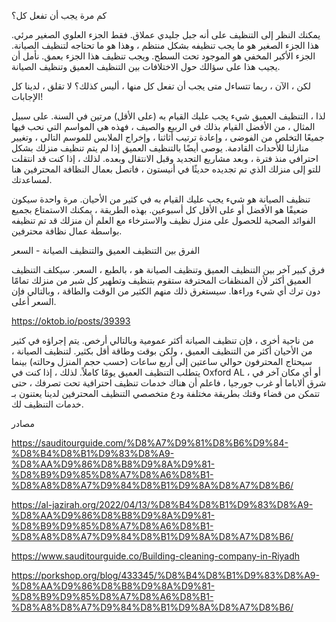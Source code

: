 كم مرة يجب أن تفعل كل؟

يمكنك النظر إلى التنظيف على أنه جبل جليدي عملاق. فقط الجزء العلوي الصغير مرئي. هذا الجزء الصغير هو ما يجب تنظيفه بشكل منتظم ، وهذا هو ما تحتاجه لتنظيف الصيانة. الجزء الأكبر المخفي هو الموجود تحت السطح. ويجب تنظيف هذا الجزء بعمق. نأمل أن يجيب هذا على سؤالك حول الاختلافات بين التنظيف العميق وتنظيف الصيانة.

 

لكن ، الآن ، ربما تتساءل متى يجب أن تفعل كل منها ، أليس كذلك؟ لا تقلق ، لدينا كل الإجابات!

 

لذا ، التنظيف العميق شيء يجب عليك القيام به (على الأقل) مرتين في السنة. على سبيل المثال ، من الأفضل القيام بذلك في الربيع والصيف ، فهذه هي المواسم التي نحب فيها جميعًا التخلص من الفوضى ، وإعادة ترتيب أثاثنا ، وإخراج الملابس للموسم التالي ، وتغيير منازلنا للأحداث القادمة. يوصى أيضًا بالتنظيف العميق إذا لم يتم تنظيف منزلك بشكل احترافي منذ فترة ، وبعد مشاريع التجديد وقبل الانتقال وبعده. لذلك ، إذا كنت قد انتقلت للتو إلى منزلك الذي تم تجديده حديثًا في أنيستون ، فاتصل بعمال النظافة المحترفين هنا لمساعدتك.

 

تنظيف الصيانة هو شيء يجب عليك القيام به في كثير من الأحيان. مرة واحدة سيكون ضعيفًا هو الأفضل أو على الأقل كل أسبوعين. بهذه الطريقة ، يمكنك الاستمتاع بجميع الفوائد الصحية للحصول على منزل نظيف والاسترخاء مع العلم أن منزلك قد تم تنظيفه بواسطة عمال نظافة محترفين.

 

الفرق بين التنظيف العميق والتنظيف الصيانة - السعر

فرق كبير آخر بين التنظيف العميق وتنظيف الصيانة هو ، بالطبع ، السعر. سيكلف التنظيف العميق أكثر لأن المنظفات المحترفة ستقوم بتنظيف وتطهير كل شبر من منزلك تمامًا دون ترك أي شيء وراءها. سيستغرق ذلك منهم الكثير من الوقت والطاقة ، وبالتالي فإن السعر أعلى.

https://oktob.io/posts/39393

من ناحية أخرى ، فإن تنظيف الصيانة أكثر عمومية وبالتالي أرخص. يتم إجراؤه في كثير من الأحيان أكثر من التنظيف العميق ، ولكن بوقت وطاقة أقل بكثير. لتنظيف الصيانة ، سيحتاج المحترفون حوالي ساعتين إلى أربع ساعات (حسب حجم المنزل وحالته) بينما يتطلب التنظيف العميق يومًا كاملاً. لذلك ، إذا كنت في Oxford AL ، أو أي مكان آخر في شرق ألاباما أو غرب جورجيا ، فاعلم أن هناك خدمات تنظيف احترافية تحت تصرفك ، حتى تتمكن من قضاء وقتك بطريقة مختلفة ودع متخصصي التنظيف المحترفين لدينا يعتنون بـ خدمات التنظيف لك.

مصادر

https://sauditourguide.com/%D8%A7%D9%81%D8%B6%D9%84-%D8%B4%D8%B1%D9%83%D8%A9-%D8%AA%D9%86%D8%B8%D9%8A%D9%81-%D8%B9%D9%85%D8%A7%D8%A6%D8%B1-%D8%A8%D8%A7%D9%84%D8%B1%D9%8A%D8%A7%D8%B6/ 

https://al-jazirah.org/2022/04/13/%D8%B4%D8%B1%D9%83%D8%A9-%D8%AA%D9%86%D8%B8%D9%8A%D9%81-%D8%B9%D9%85%D8%A7%D8%A6%D8%B1-%D8%A8%D8%A7%D9%84%D8%B1%D9%8A%D8%A7%D8%B6/

 https://www.sauditourguide.co/Building-cleaning-company-in-Riyadh




https://porkshop.org/blog/433345/%D8%B4%D8%B1%D9%83%D8%A9-%D8%AA%D9%86%D8%B8%D9%8A%D9%81-%D8%B9%D9%85%D8%A7%D8%A6%D8%B1-%D8%A8%D8%A7%D9%84%D8%B1%D9%8A%D8%A7%D8%B6/

